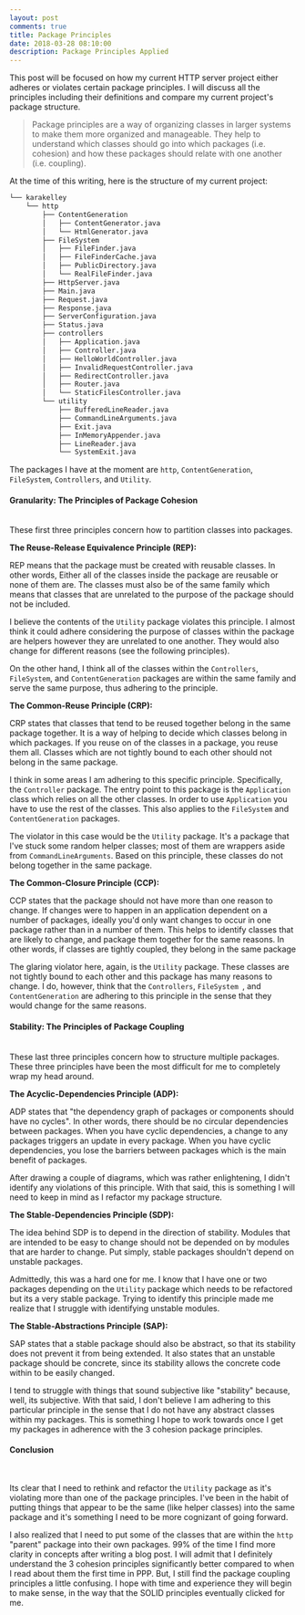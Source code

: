 ```yaml
---
layout: post
comments: true
title: Package Principles 
date: 2018-03-28 08:10:00
description: Package Principles Applied 
---
```



This post will be focused on how my current HTTP server project either adheres or violates 
certain package principles. I will discuss all the principles including their definitions
and compare my current project's package structure. 

> Package principles are a way of organizing classes in larger systems to make them more organized and manageable. They help to understand which classes should go into which packages (i.e. cohesion) and how these packages should relate with one another (i.e. coupling). 

At the time of this writing, here is the structure of my current project:



```bash 
└── karakelley
    └── http
        ├── ContentGeneration
        │   ├── ContentGenerator.java
        │   └── HtmlGenerator.java
        ├── FileSystem
        │   ├── FileFinder.java
        │   ├── FileFinderCache.java
        │   ├── PublicDirectory.java
        │   └── RealFileFinder.java
        ├── HttpServer.java
        ├── Main.java
        ├── Request.java
        ├── Response.java
        ├── ServerConfiguration.java
        ├── Status.java
        ├── controllers
        │   ├── Application.java
        │   ├── Controller.java
        │   ├── HelloWorldController.java
        │   ├── InvalidRequestController.java
        │   ├── RedirectController.java
        │   ├── Router.java
        │   └── StaticFilesController.java
        └── utility
            ├── BufferedLineReader.java
            ├── CommandLineArguments.java
            ├── Exit.java
            ├── InMemoryAppender.java
            ├── LineReader.java
            └── SystemExit.java
```




The packages I have at the moment are `http`, `ContentGeneration`, `FileSystem`, `Controllers`, and 
`Utility`. 


#### **Granularity: The Principles of Package Cohesion**
<br/> 
These first three principles concern how to partition classes into packages. 

**The Reuse-Release Equivalence Principle (REP):**

REP means that the package must be created with reusable classes. In other words, Either all of the
classes inside the package are reusable or none of them are. The classes must also be of the 
same family which means that classes that are unrelated to the purpose of the package should not 
be included. 


I believe the contents of the `Utility` package violates this principle. I almost think it could adhere
considering the purpose of classes within the package are helpers however they are unrelated to one 
another. They would also change for different reasons (see the following principles). 

On the other hand, I think all of the classes within the `Controllers`, `FileSystem`, and `ContentGeneration` packages are within the same family and serve the same purpose, thus adhering to the principle.  


**The Common-Reuse Principle (CRP):**

CRP states that classes that tend to be reused together belong in the same package together. It is a way
of helping to decide which classes belong in which packages. If you reuse on of the classes in a package, 
you reuse them all. Classes which are not tightly bound to each other should not belong in the same 
package. 


I think in some areas I am adhering to this specific principle. Specifically, the `Controller` package. 
The entry point to this package is the `Application` class which relies on all the other classes. In order 
to use `Application` you have to use the rest of the classes. This also applies to the `FileSystem` and
`ContentGeneration` packages. 

The violator in this case would be the `Utility` package. It's a package that I've stuck some random 
helper classes; most of them are wrappers aside from `CommandLineArguments`. Based on this principle, 
these classes do not belong together in the same package. 

**The Common-Closure Principle (CCP):**

CCP states that the package should not have more than one reason to change. If changes were to happen in 
an application dependent on a number of packages, ideally you'd only want changes to occur in one package 
rather than in a number of them. This helps to identify classes that are likely to change, and package 
them together for the same reasons. In other words, if classes are tightly coupled, they belong in the 
same package


The glaring violator here, again, is the `Utility` package. These classes are not tightly bound to each 
other and this package has many reasons to change. I do, however, think that the `Controllers`, `FileSystem
`, and `ContentGeneration` are adhering to this principle in the sense that they would change
for the same reasons. 


#### **Stability: The Principles of Package Coupling**
<br/> 
These last three principles concern how to structure multiple packages. These three principles
have been the most difficult for me to completely wrap my head around. 

**The Acyclic-Dependencies Principle (ADP):**

ADP states that "the dependency graph of packages or components should have no cycles". In other words, 
there should be no circular dependencies between packages. When you have cyclic dependencies, a change to 
any packages triggers an update in every package. When you have cyclic dependencies, you lose
the barriers between packages which is the main benefit of packages. 


After drawing a couple of diagrams, which was rather enlightening, I didn't identify any violations of this
principle. With that said, this is something I will need to keep in mind as I refactor my package 
structure.


**The Stable-Dependencies Principle (SDP):** 

The idea behind SDP is to depend in the direction of stability. Modules that are intended to be easy to 
change should not be depended on by modules that are harder to change. Put simply, stable packages 
shouldn't depend on unstable packages. 


Admittedly, this was a hard one for me. I know that I have one or two packages depending on the `Utility` 
package which needs to be refactored but its a very stable package. Trying to identify this principle made
me realize that I struggle with identifying unstable modules. 


**The Stable-Abstractions Principle (SAP):** 

SAP states that a stable package should also be abstract, so that its stability does not prevent it from 
being extended. It also states that an unstable package should be concrete, since its stability allows the 
concrete code within to be easily changed. 

I tend to struggle with things that sound subjective like "stability" because, well, its subjective. 
With that said, I don't believe I am adhering to this particular principle in the sense that I do not
have any abstract classes within my packages. This is something I hope to work towards once I get my 
packages in adherence with the 3 cohesion package principles. 

#### **Conclusion**
<br/> 

Its clear that I need to rethink and refactor the `Utility` package as it's violating more than one of the
package principles. I've been in the habit of putting things that appear to be the same (like helper 
classes) into the same package and it's something I need to be more cognizant of going forward. 

I also realized that I need to put some of the classes that are within the `http` "parent" package
into their own packages. 99% of the time I find more clarity in concepts after writing a blog post. 
I will admit that I definitely understand the 3 cohesion principles significantly better compared to 
when I read about them the first time in PPP. But, I still find the package coupling principles a little
confusing. I hope with time and experience they will begin to make sense, in the way that the SOLID principles eventually clicked for me. 

